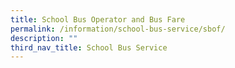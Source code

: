 ```yaml
---
title: School Bus Operator and Bus Fare
permalink: /information/school-bus-service/sbof/
description: ""
third_nav_title: School Bus Service
---
```

